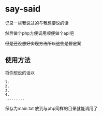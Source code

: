 # say-said
记录一些我说过的与我想要说的话

然后做个php方便调用顺便做个api吧

~~但是还没想好实现方法所以这些是暂定案~~


## 使用方法
将你想说的话以
```
1.
2.
3.
4.
.........
```
保存为main.txt
放到与php同样的目录就能调用了
